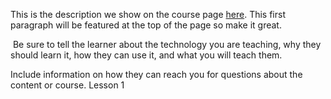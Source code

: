 This is the description we show on the course page [here](https://lab.github.com/softwareacademysg21/python-beginner). This first paragraph will be featured at the top of the page so make it great.
​

​
Be sure to tell the learner about the technology you are teaching, why they should learn it, how they can use it, and what you will teach them.
​


Include information on how they can reach you for questions about the content or course. 
Lesson 1
